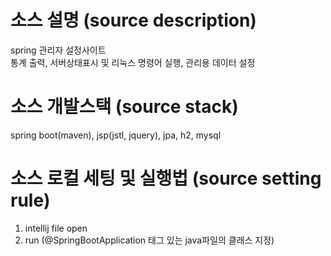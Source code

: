 # 소스 설명 (source description)
spring 관리자 설정사이트  
통계 출력, 서버상태표시 및 리눅스 명령어 실행, 관리용 데이터 설정  
  
# 소스 개발스택 (source stack)
spring boot(maven), jsp(jstl, jquery), jpa, h2, mysql

# 소스 로컬 세팅 및 실행법 (source setting rule)
1. intellij file open 
2. run (@SpringBootApplication 태그 있는 java파일의 클래스 지정)
